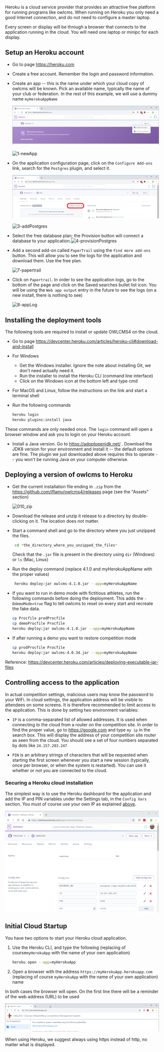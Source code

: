 Heroku is a cloud service provider that provides an attractive free platform for running programs like owlcms.  When running on Heroku you only need a good Internet connection, and do not need to configure a master laptop.

Every screen or display will be through a browser that connects to the application running in the cloud.
You will need one laptop or minipc for each display.

## Setup an Heroku account

- Go to page https://heroku.com

- Create a free account. Remember the login and password information.

- Create an app -- this is the name under which your cloud copy of owlcms will be known. Pick an available name, typically the name of your club or federation. In the rest of this example, we will use a dummy name `myHerokuAppName`

  ![0-createNewApp](img\Heroku\0-createNewApp.png)

  ![1-newApp](/img/Heroku/1-newApp.png)

- On the application configuration page, click on the `Configure Add-ons` link, search for the `Postgres` plugin, and select it. 

  ![2-configureAddOns](img/Heroku/2-configureAddOns.png)

  ![3-addPostgres](/img/Heroku/3-addPostgres.png)

- Select the free database plan; the Provision button will connect a database to your application.![4-provisionPostgres](/img/Heroku/4-provisionPostgres.png)

- Add a second add-on called `PaperTrail` using the `Find more add-ons` button.  This will allow you to see the logs for the application and download them.  Use the free plan.

  ![7-papertrail](/img/Heroku/7-papertrail.png)

- Click on `Papertrail`. In order to see the application logs, go to the bottom of the page and click on the Saved searches bullet list icon. You will be using the `Web app output` entry in the future to see the logs (on a new install, there is nothing to see)

  ![8-appLog](/img/Heroku/8-appLog.png)

## Installing the deployment tools

The following tools are required to install or update OWLCMS4 on the cloud.

-  Go to page https://devcenter.heroku.com/articles/heroku-cli#download-and-install

- For Windows 
  
  - Get the Windows installer.  Ignore the note about installing Git, we don't need actually need it.
  - Run the installer to install the Heroku CLI (command line interface)
  - Click on the Windows icon at the bottom left and type cmd
  
- For MacOS and Linux, follow the instructions on the link and start a terminal shell
  
- Run the following commands
  
  ```bash
  heroku login
  heroku plugins:install java 
  ```
These commands are only needed once.  The `login` command will open a browser window and ask you to login on your Heroku account.

- Install a Java version.  Go to https://adoptopenjdk.net/ .  Download the JDK8 version for your environment and install it -- the default options are fine.  The plugin we just downloaded above requires this to operate -- you won't be running Java on your computer otherwise.

## Deploying a version of owlcms to Heroku

- Get the current installation file ending in `.zip` from the <https://github.com/jflamy/owlcms4/releases> page (see the "Assets" section)
  
  ![010_zip](/img/Heroku/9a_zip.png)
  
- Download the release and unzip it release to a directory by double-clicking on it.   The location does not matter.
  
- Start a command shell and go to the directory where you just unzipped the files.
  ```bash
   cd *the_directory_where_you_unzipped_the_files*
  ```

  Check that the `.jar` file is present in the directory using `dir` (Windows) or `ls` (Mac, Linux)
  
- Run the deploy command (replace 4.1.0 and myHerokuAppName with the proper values)

  ```bash
   heroku deploy:jar owlcms-4.1.0.jar --app=myHerokuAppName  
  ```
  
- If you want to run in demo mode with fictitious athletes, run the following commands before doing the deployment. This adds the `-DdemoMode=true` flag to tell owlcms to reset on every start and recreate the fake data.
  
  ```bash
  cp Procfile prodProcfile
  cp demoProcfile Procfile
  heroku deploy:jar owlcms-4.1.0.jar --app=myHerokuAppName
  ```
  
- If after running a demo you want to restore competition mode
  
  ```bash
  cp prodProcfile Procfile
  heroku deploy:jar owlcms-4.0.34.jar --app=myHerokuAppName
  ```
  

Reference: https://devcenter.heroku.com/articles/deploying-executable-jar-files

## Controlling access to the application

In actual competition settings, malicious users may know the password to your WiFi.  In cloud settings, the application address will be visible to attendees on some screens.  It is therefore recommended to limit access to the application.  This is done by setting two environment variables:

- `IP` is a comma-separated list of allowed addresses.  It is used when connecting to the cloud from a router on the competition site. In order to find the proper value, go to https://google.com and type 
  `my ip`
  in the search box.  This will display the address of your competition site router as seen from the cloud.  You should see a set of four numbers separated by dots like `24.157.203.247`                                        

- `PIN` is an arbitrary strings of characters that will be requested when starting the first screen whenever you start a new session (typically, once per browser, or when the system is restarted).  You can use it whether or not you are connected to the cloud.

### Securing a Heroku cloud installation

The simplest way is to use the Heroku dashboard for the application and add the IP and PIN variables under the Settings tab, in the `Config Vars` section.  You must of course use your own IP as explained [above](#controlling-access-to-the-application).

![pin](img\Heroku\pin.png)

## Initial Cloud Startup

You have two options to start your Heroku cloud application.

1. Use the Heroku CLI, and type the following (replacing of course`myHerokuApp` with the name of your own application)

   ```bash
   heroku open --app=myHerokuApp
   ```

2. Open a browser with the address `https://myHerokuApp.herokuapp.com` (replacing of course `myHerokuApp` with the name of your own application) name

In both cases the browser will open. On the first line there will be a reminder of the web address (URL) to be used

![9-url](img/Heroku/9-url.png)

When using Heroku, we suggest always using https instead of http, no matter what is displayed.